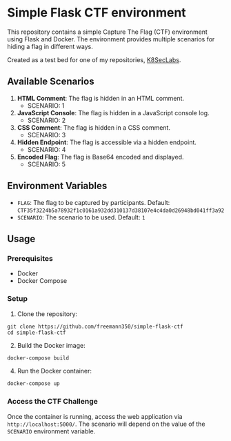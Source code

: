 # Simple Flask CTF environment

This repository contains a simple Capture The Flag (CTF) environment using Flask and Docker. The environment provides multiple scenarios for hiding a flag in different ways.

Created as a test bed for one of my repositories, [K8SecLabs](https://https://github.com/freemann350/K8SecLabs).

## Available Scenarios

1. **HTML Comment**: The flag is hidden in an HTML comment.
	-  SCENARIO: 1
2. **JavaScript Console**: The flag is hidden in a JavaScript console log.
	-  SCENARIO: 2
3. **CSS Comment**: The flag is hidden in a CSS comment.
	-  SCENARIO: 3
4. **Hidden Endpoint**: The flag is accessible via a hidden endpoint.
	-  SCENARIO: 4
5. **Encoded Flag**: The flag is Base64 encoded and displayed.
	-  SCENARIO: 5

## Environment Variables

- `FLAG`: The flag to be captured by participants. Default: `CTF35f3224b5a78932f1c0161a932dd310137d38107e4c4da0d26948bd041ff3a92`
- `SCENARIO`: The scenario to be used. Default: `1`

## Usage

### Prerequisites

- Docker
- Docker Compose

### Setup

1. Clone the repository: 
```
git clone https://github.com/freemann350/simple-flask-ctf
cd simple-flask-ctf
```
2. Build the Docker image:
```sh
docker-compose build
```
4. Run the Docker container:
```sh
docker-compose up
```

### Access the CTF Challenge

Once the container is running, access the web application via `http://localhost:5000/`. The scenario will depend on the value of the `SCENARIO` environment variable.
